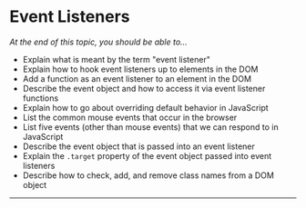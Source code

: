 # Event Listeners

*At the end of this topic, you should be able to...*

- Explain what is meant by the term "event listener"
- Explain how to hook event listeners up to elements in the DOM
- Add a function as an event listener to an element in the DOM
- Describe the event object and how to access it via event listener functions
- Explain how to go about overriding default behavior in JavaScript
- List the common mouse events that occur in the browser
- List five events (other than mouse events) that we can respond to in JavaScript
- Describe the event object that is passed into an event listener
- Explain the `.target` property of the event object passed into event listeners
- Describe how to check, add, and remove class names from a DOM object

----

<!--
CPSC1520 Week 3 Lesson Plan

Class 1
Intro to Events
Introduce basics of event listening
•	Event propagation
•	Event default behavior
•	Three steps for event listening
1.	Select the target element
2.	Create the function (event handler)
3.	Add the function as an event listener to the element
•	Go through events-intro example
Class 2
•	
•	
o	E.g. clicking on links (<a>)
o	Go through events-default-behaviour example
	Clicking links (override default behavior) displays full-size image
•	Have students work through posted events exercise for homework
Class 3
In-Class Assessment [Events]
Have students work through in-class assessment, which must be completed by the end of class (only release the in-class assessment in class on this day on the projector; DO NOT release through Moodle).
-->